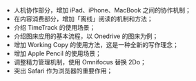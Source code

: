 - 人机协作部分，增加 iPad、iPhone、MacBook 之间的协作机制；
- 在内容消费部分，增加「离线」阅读的机制和方法；
- 介绍 TimeTrack 的使用场景；
- 介绍图床应用的基本流程，以 Onedrive 的图床为例；
- 增加 Working Copy 的使用方法，这是一种全新的写作理念；
- 增加 Apple Pencil 的使用场景；
- 调整精力管理机制，使用 Omnifocus 替换 2Do；
- 突出 Safari 作为浏览器的重要作用；